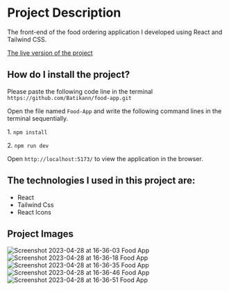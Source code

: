 <h1>Project Description</h1>
<p>The front-end of the food ordering application I developed using React and Tailwind CSS.</p>

<a href="https://food-app-clone.netlify.app/">The live version of the project</a>

<h2>How do I install the project?</h2>
<p>Please paste the following code line in the terminal <code>https://github.com/Batikann/food-app.git</code></p>
<p>Open the file named <code>Food-App</code> and write the following command lines in the terminal sequentially.</p>
<p>1. <code>npm install</code></p>
<p>2. <code>npm run dev</code></p>
<p>Open <code>http://localhost:5173/</code> to view the application in the browser.</p>

<h2>The technologies I used in this project are:</h2>
<ul>
<li>React</li>
<li>Tailwind Css</li>
<li>React Icons</li>
</ul>

<h2>Project Images</h2>

![Screenshot 2023-04-28 at 16-36-03 Food App](https://user-images.githubusercontent.com/71382413/235298644-041e56cf-701a-4680-8d75-e58433f19de3.png)
![Screenshot 2023-04-28 at 16-36-18 Food App](https://user-images.githubusercontent.com/71382413/235298652-800591a3-31c1-4c7b-bb3d-e096ce14789a.png)
![Screenshot 2023-04-28 at 16-36-35 Food App](https://user-images.githubusercontent.com/71382413/235298663-79402fd2-96d4-4419-90e8-d9ba8b3c3fd6.png)
<br/>
![Screenshot 2023-04-28 at 16-36-46 Food App](https://user-images.githubusercontent.com/71382413/235298664-64eedc7d-9eea-4f5b-ade7-ba36f73ebf13.png)
![Screenshot 2023-04-28 at 16-36-51 Food App](https://user-images.githubusercontent.com/71382413/235298667-c638dd76-b0c1-468a-bcad-ff85d4f5068a.png)
